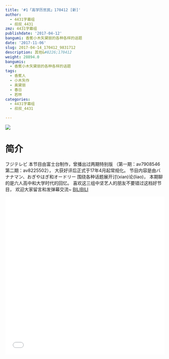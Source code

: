 ```yaml
---
title: '#1「高学历贫民」170412 [新]'
author:
  - 4431字幕组
  - 叔叔_4431
zmz: 4431字幕组
publishdate: '2017-04-12'
bangumi: 香蕉小木矢黛丽的各种各样的话题
date: '2017-11-06'
slug: 2017-04-14_170412_9831712
description: 其他&#8226;170412
weight: 28894.0
bangumis:
  - 香蕉小木矢黛丽的各种各样的话题
tags:
  - 香蕉人
  - 小木矢作
  - 奥黛丽
  - 春日
  - 若林
categories:
  - 4431字幕组
  - 叔叔_4431

---
```

![](https://i.imgur.com/CmJk70k.png)
# 简介  
フジテレビ
本节目由富士台制作，曾播出过两期特别版
（第一期：av7908546 第二期：av8225502），
大获好评后正式于17年4月起常规化。
节目内容是由バナナマン、おぎやはぎ和オードリー
围绕各种话题展开讨(xian)论(liao)，
本期聊的是六人高中和大学时代的回忆。
喜欢这三组中坚艺人的朋友不要错过这档好节目，
欢迎大家留言和发弹幕交流~
  [BILIBILI](https://www.bilibili.com/video/av9831712/)

  <iframe src="//www.bilibili.com/blackboard/player.html?cid=16255455&aid=9831712" width="100%" height="500" frameborder="0" allowfullscreen="allowfullscreen"></iframe>
